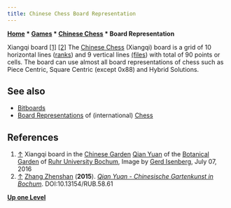```yaml
---
title: Chinese Chess Board Representation
---
```

**[Home](Home "Home") * [Games](Games "Games") * [Chinese Chess](Chinese_Chess "Chinese Chess") * Board Representation**

[](File:XiangqiBoardInChinesGardenRUB.jpg) Xiangqi board <a id="cite-note-1" href="#cite-ref-1">[1]</a> <a id="cite-note-2" href="#cite-ref-2">[2]</a>
The [Chinese Chess](Chinese_Chess "Chinese Chess") (Xiangqi) board is a grid of 10 horizontal lines ([ranks](Ranks "Ranks")) and 9 vertical lines [(files](Files "Files")) with total of 90 points or cells. The board can use almost all board representations of chess such as Piece Centric, Square Centric (except 0x88) and Hybrid Solutions.

## See also

- [Bitboards](Bitboards "Bitboards")
- [Board Representations](Board_Representation "Board Representation") of (international) [Chess](Chess "Chess")

## References

1. <a id="cite-ref-1" href="#cite-note-1">↑</a> Xiangqi board in the [Chinese Garden](https://commons.wikimedia.org/wiki/Category:Chinese_Garden_Bochum) [Qian Yuan](https://www.ruhr-uni-bochum.de/cgev/) of the [Botanical Garden](https://en.wikipedia.org/wiki/Botanical_Garden_of_Ruhr_University_Bochum) of [Ruhr University Bochum](https://en.wikipedia.org/wiki/Ruhr_University_Bochum), Image by [Gerd Isenberg](Gerd_Isenberg "Gerd Isenberg"), July 07, 2016
1. <a id="cite-ref-2" href="#cite-note-2">↑</a> [Zhang Zhenshan](http://www.dcva.de/bucher/%E7%94%BB%E8%B0%88%E6%BD%9C%E5%9B%AD-qian-yuan-chinesische-gartenkunst-in-bildern-und-texten/ueber-den-autor/) (**2015**). *[Qian Yuan - Chinesische Gartenkunst in Bochum](https://omp.ub.rub.de/index.php/rub/catalog/book/58)*. DOI:10.13154/RUB.58.61

**[Up one Level](Chinese_Chess "Chinese Chess")**

